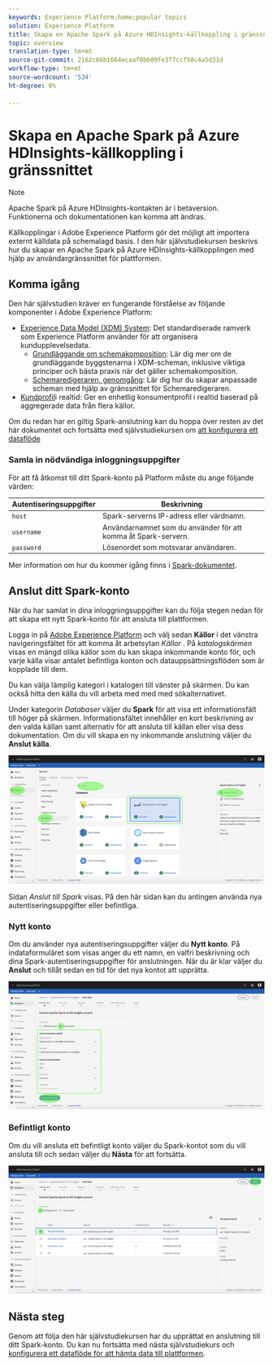 ```yaml
---
keywords: Experience Platform;home;popular topics
solution: Experience Platform
title: Skapa en Apache Spark på Azure HDInsights-källkoppling i gränssnittet
topic: overview
translation-type: tm+mt
source-git-commit: 2162c66b1664ecaaf0b609fe3f7ccf58c4a5d31d
workflow-type: tm+mt
source-wordcount: '534'
ht-degree: 0%

---
```



# Skapa en Apache Spark på Azure HDInsights-källkoppling i gränssnittet

> [!NOTE]
> Apache Spark på Azure HDInsights-kontakten är i betaversion. Funktionerna och dokumentationen kan komma att ändras.

Källkopplingar i Adobe Experience Platform gör det möjligt att importera externt källdata på schemalagd basis. I den här självstudiekursen beskrivs hur du skapar en Apache Spark på Azure HDInsights-källkopplingen med hjälp av användargränssnittet för plattformen.

## Komma igång

Den här självstudien kräver en fungerande förståelse av följande komponenter i Adobe Experience Platform:

* [Experience Data Model (XDM) System](../../../../../xdm/home.md): Det standardiserade ramverk som Experience Platform använder för att organisera kundupplevelsedata.
   * [Grundläggande om schemakomposition](../../../../../xdm/schema/composition.md): Lär dig mer om de grundläggande byggstenarna i XDM-scheman, inklusive viktiga principer och bästa praxis när det gäller schemakomposition.
   * [Schemaredigeraren, genomgång](../../../../../xdm/tutorials/create-schema-ui.md): Lär dig hur du skapar anpassade scheman med hjälp av gränssnittet för Schemaredigeraren.
* [Kundprofil](../../../../../profile/home.md)i realtid: Ger en enhetlig konsumentprofil i realtid baserad på aggregerade data från flera källor.

Om du redan har en giltig Spark-anslutning kan du hoppa över resten av det här dokumentet och fortsätta med självstudiekursen om [att konfigurera ett dataflöde](../../dataflow/databases.md)

### Samla in nödvändiga inloggningsuppgifter

För att få åtkomst till ditt Spark-konto på Platform måste du ange följande värden:

| Autentiseringsuppgifter | Beskrivning |
| ---------- | ----------- |
| `host` | Spark-serverns IP-adress eller värdnamn. |
| `username` | Användarnamnet som du använder för att komma åt Spark-servern. |
| `password` | Lösenordet som motsvarar användaren. |

Mer information om hur du kommer igång finns i [Spark-dokumentet](https://docs.microsoft.com/en-us/azure/hdinsight/spark/apache-spark-overview).

## Anslut ditt Spark-konto

När du har samlat in dina inloggningsuppgifter kan du följa stegen nedan för att skapa ett nytt Spark-konto för att ansluta till plattformen.

Logga in på <a href="https://platform.adobe.com" target="_blank">Adobe Experience Platform</a> och välj sedan **Källor** i det vänstra navigeringsfältet för att komma åt arbetsytan *Källor* . På *katalogskärmen* visas en mängd olika källor som du kan skapa inkommande konto för, och varje källa visar antalet befintliga konton och datauppsättningsflöden som är kopplade till dem.

Du kan välja lämplig kategori i katalogen till vänster på skärmen. Du kan också hitta den källa du vill arbeta med med med sökalternativet.

Under kategorin *Databaser* väljer du **Spark** för att visa ett informationsfält till höger på skärmen. Informationsfältet innehåller en kort beskrivning av den valda källan samt alternativ för att ansluta till källan eller visa dess dokumentation. Om du vill skapa en ny inkommande anslutning väljer du **Anslut källa**.

![katalog](../../../../images/tutorials/create/spark/catalog.png)

Sidan *Anslut till Spark* visas. På den här sidan kan du antingen använda nya autentiseringsuppgifter eller befintliga.

### Nytt konto

Om du använder nya autentiseringsuppgifter väljer du **Nytt konto**. På indataformuläret som visas anger du ett namn, en valfri beskrivning och dina Spark-autentiseringsuppgifter för anslutningen. När du är klar väljer du **Anslut** och tillåt sedan en tid för det nya kontot att upprätta.

![new](../../../../images/tutorials/create/spark/new.png)

### Befintligt konto

Om du vill ansluta ett befintligt konto väljer du Spark-kontot som du vill ansluta till och sedan väljer du **Nästa** för att fortsätta.

![befintlig](../../../../images/tutorials/create/spark/existing.png)

## Nästa steg

Genom att följa den här självstudiekursen har du upprättat en anslutning till ditt Spark-konto. Du kan nu fortsätta med nästa självstudiekurs och [konfigurera ett dataflöde för att hämta data till plattformen](../../dataflow/databases.md).